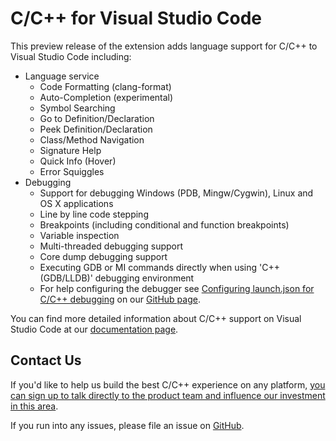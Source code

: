 # C/C++ for Visual Studio Code
This preview release of the extension adds language support for C/C++ to Visual Studio Code including:
* Language service 
  * Code Formatting (clang-format)
  * Auto-Completion (experimental)
  * Symbol Searching
  * Go to Definition/Declaration
  * Peek Definition/Declaration
  * Class/Method Navigation
  * Signature Help
  * Quick Info (Hover)
  * Error Squiggles
* Debugging  
  * Support for debugging Windows (PDB, Mingw/Cygwin), Linux and OS X applications 
  * Line by line code stepping
  * Breakpoints (including conditional and function breakpoints)
  * Variable inspection
  * Multi-threaded debugging support
  * Core dump debugging support
  * Executing GDB or MI commands directly when using 'C++ (GDB/LLDB)' debugging environment
  * For help configuring the debugger see [Configuring launch.json for C/C++ debugging](https://github.com/Microsoft/vscode-cpptools/blob/master/launch.md) 
    on our [GitHub page](https://github.com/Microsoft/vscode-cpptools).

You can find more detailed information about C/C++ support on Visual Studio Code at our [documentation page](https://code.visualstudio.com/docs/languages/cpp).

## Contact Us
If you'd like to help us build the best C/C++ experience on any platform, [you can sign up to talk directly to the product team and influence our investment in this area](http://landinghub.visualstudio.com/c-nonwin).

If you run into any issues, please file an issue on [GitHub](https://github.com/Microsoft/vscode-cpptools/issues).
